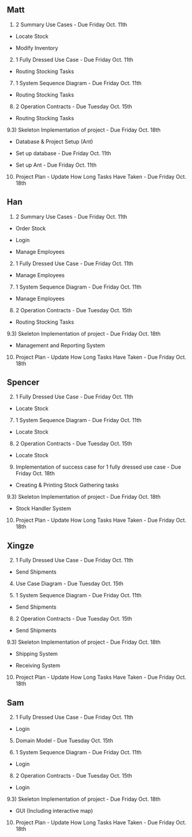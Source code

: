 Matt 
----
1) 2 Summary Use Cases - Due Friday Oct. 11th

- Locate Stock

- Modify Inventory

2) 1 Fully Dressed Use Case - Due Friday Oct. 11th

- Routing Stocking Tasks

7) 1 System Sequence Diagram - Due Friday Oct. 11th

- Routing Stocking Tasks

8) 2 Operation Contracts - Due Tuesday Oct. 15th

- Routing Stocking Tasks

9.3) Skeleton Implementation of project - Due Friday Oct. 18th

- Database & Project Setup (Ant)

- Set up database - Due Friday Oct. 11th

- Set up Ant - Due Friday Oct. 11th

10) Project Plan - Update How Long Tasks Have Taken - Due Friday Oct. 18th

Han
----

1) 2 Summary Use Cases - Due Friday Oct. 11th

- Order Stock

- Login

- Manage Employees

2) 1 Fully Dressed Use Case - Due Friday Oct. 11th


- Manage Employees

7) 1 System Sequence Diagram - Due Friday Oct. 11th

- Manage Employees

8) 2 Operation Contracts - Due Tuesday Oct. 15th

- Routing Stocking Tasks

9.3) Skeleton Implementation of project - Due Friday Oct. 18th

- Management and Reporting System

10) Project Plan - Update How Long Tasks Have Taken - Due Friday Oct. 18th


Spencer
-------

2) 1 Fully Dressed Use Case - Due Friday Oct. 11th

- Locate Stock

7) 1 System Sequence Diagram - Due Friday Oct. 11th

- Locate Stock

8) 2 Operation Contracts - Due Tuesday Oct. 15th

- Locate Stock

9) Implementation of success case for 1 fully dressed use case - Due Friday Oct. 
18th 

- Creating & Printing Stock Gathering tasks

9.3) Skeleton Implementation of project - Due Friday Oct. 18th

- Stock Handler System

10) Project Plan - Update How Long Tasks Have Taken - Due Friday Oct. 18th


Xingze
------
2) 1 Fully Dressed Use Case - Due Friday Oct. 11th

- Send Shipments

4) Use Case Diagram  - Due Tuesday Oct. 15th

7) 1 System Sequence Diagram - Due Friday Oct. 11th

- Send Shipments

8) 2 Operation Contracts - Due Tuesday Oct. 15th

- Send Shipments

9.3) Skeleton Implementation of project - Due Friday Oct. 18th

- Shipping System

- Receiving System

10) Project Plan - Update How Long Tasks Have Taken - Due Friday Oct. 18th


Sam
-----

2) 1 Fully Dressed Use Case - Due Friday Oct. 11th

- Login

5) Domain Model - Due Tuesday Oct. 15th

7) 1 System Sequence Diagram - Due Friday Oct. 11th

- Login

8) 2 Operation Contracts - Due Tuesday Oct. 15th

- Login

9.3) Skeleton Implementation of project - Due Friday Oct. 18th

- GUI (Including interactive map)

10) Project Plan - Update How Long Tasks Have Taken - Due Friday Oct. 18th
